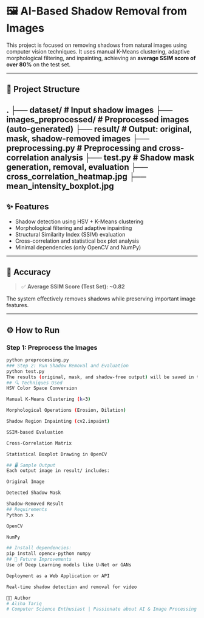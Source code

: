# 🖼️ AI-Based Shadow Removal from Images

This project is focused on removing shadows from natural images using computer vision techniques. It uses manual K-Means clustering, adaptive morphological filtering, and inpainting, achieving an **average SSIM score of over 80%** on the test set.

---

## 📁 Project Structure

.
├── dataset/ # Input shadow images
├── images_preprocessed/ # Preprocessed images (auto-generated)
├── result/ # Output: original, mask, shadow-removed images
├── preprocessing.py # Preprocessing and cross-correlation analysis
├── test.py # Shadow mask generation, removal, evaluation
├── cross_correlation_heatmap.jpg
├── mean_intensity_boxplot.jpg
---

## ✨ Features

- Shadow detection using HSV + K-Means clustering
- Morphological filtering and adaptive inpainting
- Structural Similarity Index (SSIM) evaluation
- Cross-correlation and statistical box plot analysis
- Minimal dependencies (only OpenCV and NumPy)

---

## 🎯 Accuracy

> ✅ **Average SSIM Score (Test Set): ~0.82**

The system effectively removes shadows while preserving important image features.

---

## ⚙️ How to Run

### Step 1: Preprocess the Images
```bash
python preprocessing.py
### Step 2: Run Shadow Removal and Evaluation
python test.py
The results (original, mask, and shadow-free output) will be saved in the result/ folder.
## 🔍 Techniques Used
HSV Color Space Conversion

Manual K-Means Clustering (k=3)

Morphological Operations (Erosion, Dilation)

Shadow Region Inpainting (cv2.inpaint)

SSIM-based Evaluation

Cross-Correlation Matrix

Statistical Boxplot Drawing in OpenCV

## 🖥️ Sample Output
Each output image in result/ includes:

Original Image

Detected Shadow Mask

Shadow-Removed Result
## Requirements
Python 3.x

OpenCV

NumPy

## Install dependencies:
pip install opencv-python numpy
## 🚀 Future Improvements
Use of Deep Learning models like U-Net or GANs

Deployment as a Web Application or API

Real-time shadow detection and removal for video

👩‍💻 Author
# Aliha Tariq
# Computer Science Enthusiast | Passionate about AI & Image Processing
